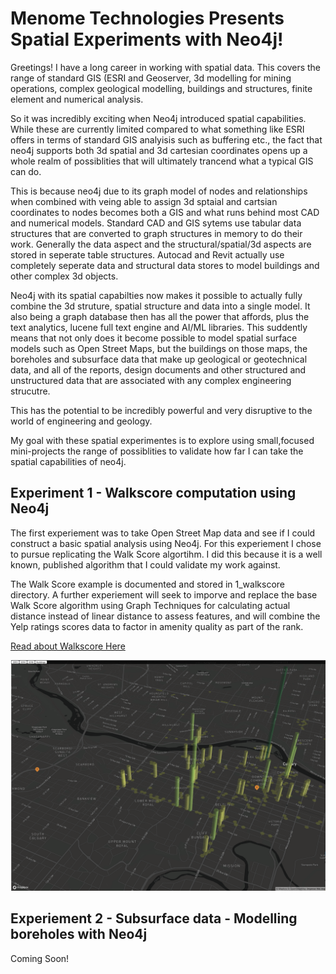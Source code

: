 # Menome Technologies Presents Spatial Experiments with Neo4j!

Greetings! I have a long career in working with spatial data. This covers the range of standard GIS (ESRI and Geoserver, 3d modelling for mining operations, complex geological modelling, buildings and structures, finite element and numerical analysis. 

So it was incredibly exciting when Neo4j introduced spatial capabilities. While these are currently limited compared to what something like ESRI offers in terms of standard GIS analyisis such as buffering etc., the fact that neo4j supports both 3d spatial and 3d cartesian coordinates opens up a whole realm of possiblities that will ultimately trancend what a typical GIS can do.

This is because neo4j due to its graph model of nodes and relationships when combined with veing able to assign 3d sptaial and cartsian coordinates to nodes becomes both a GIS and what runs behind most CAD and numerical models. Standard CAD and GIS sytems use tabular data structures that are converted to graph structures in memory to do their work. Generally the data aspect and the structural/spatial/3d aspects are stored in seperate table structures. Autocad and Revit actually use completely seperate data and structural data stores to model buildings and other complex 3d objects.

Neo4j with its spatial capabilties now makes it possible to actually fully combine the 3d struture, spatial structure and data into a single model. It also being a graph database then has all the power that affords, plus the text analytics, lucene full text engine and AI/ML libraries. This suddently means that not only does it become possible to model spatial surface models such as Open Street Maps, but the buildings on those maps, the boreholes and subsurface data that make up geological or geotechnical data, and all of the reports, design documents and other structured and unstructured data that are associated with any complex engineering strucutre.

This has the potential to be incredibly powerful and very disruptive to the world of engineering and geology. 

My goal with these spatial experimentes is to explore using small,focused mini-projects the range of possiblities to validate how far I can take the spatial capabilities of neo4j.

## Experiment 1 - Walkscore computation using Neo4j

The first experiement was to take Open Street Map data and see if I could construct a basic spatial analysis using Neo4j. For this experiement I chose to pursue replicating the Walk Score algortihm. I did this because it is a well known, published algorithm that I could validate my work against. 

The Walk Score example is documented and stored in 1_walkscore directory. A further experiement will seek to imporve and replace the base Walk Score algorithm using Graph Techniques for calculating actual distance instead of linear distance to assess features, and will combine the Yelp ratings scores data to factor in amenity quality as part of the rank. 

[Read about Walkscore Here](./1_walkscore/readme.md)

![Deck GL Visualization of Amenities](./1_walkscore/deck.png)

## Experiement 2 - Subsurface data - Modelling boreholes with Neo4j

Coming Soon!
